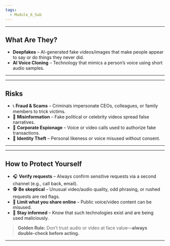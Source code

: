 ```yaml
---
tags:
  - Module_6_Sub
---
```

---
## What Are They?

- **Deepfakes** – AI-generated fake videos/images that make people appear to say or do things they never did.
- **AI Voice Cloning** – Technology that mimics a person’s voice using short audio samples.

---


---
## Risks

- 📞 **Fraud & Scams** – Criminals impersonate CEOs, colleagues, or family members to trick victims.
- 📰 **Misinformation** – Fake political or celebrity videos spread false narratives.
- 🏢 **Corporate Espionage** – Voice or video calls used to authorize fake transactions.
- 🔑 **Identity Theft** – Personal likeness or voice misused without consent.

---


---
## How to Protect Yourself

- 🎧 **Verify requests** – Always confirm sensitive requests via a second channel (e.g., call back, email).
- 🕵️ **Be skeptical** – Unusual video/audio quality, odd phrasing, or rushed requests are red flags.
- 🔑 **Limit what you share online** – Public voice/video content can be misused.    
- 📰 **Stay informed** – Know that such technologies exist and are being used maliciously.

> **Golden Rule:** Don’t trust audio or video at face value—**always double-check before acting.**

---